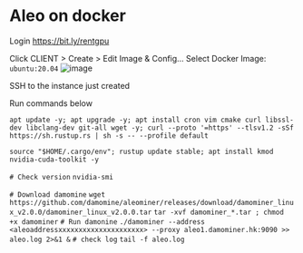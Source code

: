# Aleo on docker

Login https://bit.ly/rentgpu

Click CLIENT > Create > Edit Image & Config...
Select Docker Image: `ubuntu:20.04`
![image](https://user-images.githubusercontent.com/102939807/208348128-183ddcbb-3e06-49d8-b0c2-c792559383ae.png)

SSH to the instance just created

Run commands below

`apt update -y; apt upgrade -y; apt install cron vim cmake curl libssl-dev libclang-dev git-all wget -y; curl --proto '=https' --tlsv1.2 -sSf https://sh.rustup.rs | sh -s -- --profile default`

`source "$HOME/.cargo/env"; rustup update stable; apt install kmod nvidia-cuda-toolkit -y`

`# Check version`
`nvidia-smi`

`# Download damomine`
`wget https://github.com/damomine/aleominer/releases/download/damominer_linux_v2.0.0/damominer_linux_v2.0.0.tar`
`tar -xvf damominer_*.tar ; chmod +x damominer`
`# Run damonine`
`./damominer --address <aleoaddressxxxxxxxxxxxxxxxxxxxxx> --proxy aleo1.damominer.hk:9090 >> aleo.log 2>&1 &`
`# check log`
`tail -f aleo.log`

